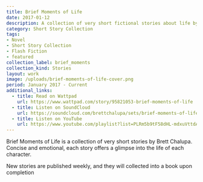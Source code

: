 ```yaml
---
title: Brief Moments of Life
date: 2017-01-12
description: A collection of very short fictional stories about life by Brett Chalupa, with new stories published weekly.
category: Short Story Collection
tags:
- Novel
- Short Story Collection
- Flash Fiction
- featured
collection_label: brief_moments
collection_kind: Stories
layout: work
image: /uploads/brief-moments-of-life-cover.png
period: January 2017 - Current
additional_links:
  - title: Read on Wattpad
    url: https://www.wattpad.com/story/95821053-brief-moments-of-life
  - title: Listen on SoundCloud
    url: https://soundcloud.com/brettchalupa/sets/brief-moments-of-life
  - title: Listen on YouTube
    url: https://www.youtube.com/playlist?list=PLRm5b9tF58dHL-mdxuVttdAo-5arQ9Q0r
---
```


Brief Moments of Life is a collection of very short stories by Brett Chalupa. Concise and emotional, each story offers a glimpse into the life of each character.

New stories are published weekly, and they will collected into a book upon completion
